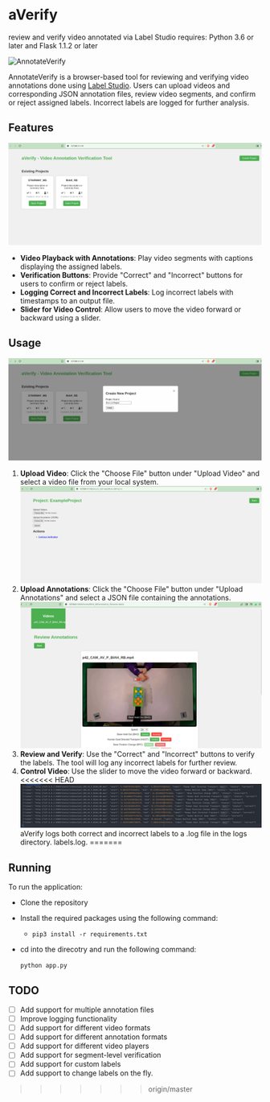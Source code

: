 # aVerify
review and verify video annotated via Label Studio
requires: Python 3.6 or later and Flask 1.1.2 or later


![AnnotateVerify](media/aVerify.gif)

AnnotateVerify is a browser-based tool for reviewing and verifying video annotations done using [Label Studio](https://labelstud.io/). Users can upload videos and corresponding JSON annotation files, review video segments, and confirm or reject assigned labels. Incorrect labels are logged for further analysis.

## Features
![AnnotateVerify](media/AnnotateVerify.png)
- **Video Playback with Annotations**: Play video segments with captions displaying the assigned labels.
- **Verification Buttons**: Provide "Correct" and "Incorrect" buttons for users to confirm or reject labels.
- **Logging Correct and Incorrect Labels**: Log incorrect labels with timestamps to an output file.
- **Slider for Video Control**: Allow users to move the video forward or backward using a slider.

## Usage
![AnnotateVerify](media/create_project.png)
1. **Upload Video**: Click the "Choose File" button under "Upload Video" and select a video file from your local system.
![AnnotateVerify](media/upload_videos_json.png)
2. **Upload Annotations**: Click the "Choose File" button under "Upload Annotations" and select a JSON file containing the annotations.
![AnnotateVerify](media/aVerify-verify.png)
3. **Review and Verify**: Use the "Correct" and "Incorrect" buttons to verify the labels. The tool will log any incorrect labels for further review.
4. **Control Video**: Use the slider to move the video forward or backward.
<<<<<<< HEAD
![AnnotateVerify](media/aVerify-logs.png)
aVerify logs both correct and incorrect labels to a .log file in the logs directory. labels.log.
=======


## Running
To run the application: 
- Clone the repository
- Install the required packages using the following command:

  - `pip3 install -r requirements.txt`
- cd into the direcotry and run the following command:

  `python app.py`
  

## TODO
- [ ] Add support for multiple annotation files
- [ ] Improve logging functionality
- [ ] Add support for different video formats
- [ ] Add support for different annotation formats
- [ ] Add support for different video players
- [ ] Add support for segment-level verification
- [ ] Add support for custom labels
- [ ] Add support to change labels on the fly.
>>>>>>> origin/master

